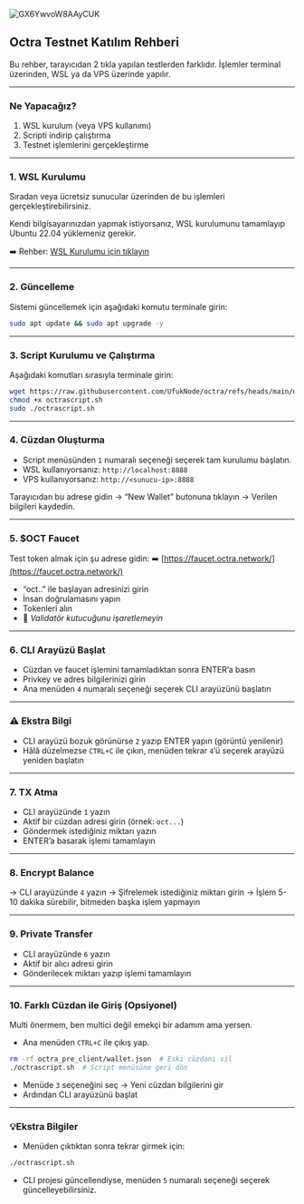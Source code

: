 ![GX6YwvoW8AAyCUK](https://github.com/user-attachments/assets/65fbb2b4-43f1-49c9-961c-70d8f4b3b680)

## Octra Testnet Katılım Rehberi

Bu rehber, tarayıcıdan 2 tıkla yapılan testlerden farklıdır. İşlemler terminal üzerinden, WSL ya da VPS üzerinde yapılır.

---

### Ne Yapacağız?

1. WSL kurulum (veya VPS kullanımı)
2. Scripti indirip çalıştırma
3. Testnet işlemlerini gerçekleştirme

---

### 1. WSL Kurulumu

Sıradan veya ücretsiz sunucular üzerinden de bu işlemleri gerçekleştirebilirsiniz.

Kendi bilgisayarınızdan yapmak istiyorsanız, WSL kurulumunu tamamlayıp Ubuntu 22.04 yüklemeniz gerekir.

➡️ Rehber: [WSL Kurulumu için tıklayın](https://x.com/UfukDegen/status/1944066889346429338)

---

### 2. Güncelleme

Sistemi güncellemek için aşağıdaki komutu terminale girin:

```bash
sudo apt update && sudo apt upgrade -y
```

---

### 3. Script Kurulumu ve Çalıştırma

Aşağıdaki komutları sırasıyla terminale girin:

```bash
wget https://raw.githubusercontent.com/UfukNode/octra/refs/heads/main/octrascript.sh
chmod +x octrascript.sh
sudo ./octrascript.sh
```

---

### 4. Cüzdan Oluşturma

- Script menüsünden `1` numaralı seçeneği seçerek tam kurulumu başlatın.
- WSL kullanıyorsanız: `http://localhost:8888`
- VPS kullanıyorsanız: `http://<sunucu-ip>:8888`

Tarayıcıdan bu adrese gidin → “New Wallet” butonuna tıklayın → Verilen bilgileri kaydedin.

---

### 5. \$OCT Faucet

Test token almak için şu adrese gidin:
➡️ [https://faucet.octra.network/](https://faucet.octra.network/)

* “oct..” ile başlayan adresinizi girin
* İnsan doğrulamasını yapın
* Tokenleri alın
* 📌 *Validatör kutucuğunu işaretlemeyin*

---

### 6. CLI Arayüzü Başlat

- Cüzdan ve faucet işlemini tamamladıktan sonra ENTER’a basın
- Privkey ve adres bilgilerinizi girin
- Ana menüden `4` numaralı seçeneği seçerek CLI arayüzünü başlatın

---

### ⚠️ Ekstra Bilgi

- CLI arayüzü bozuk görünürse `2` yazıp ENTER yapın (görüntü yenilenir)
- Hâlâ düzelmezse `CTRL+C` ile çıkın, menüden tekrar `4`’ü seçerek arayüzü yeniden başlatın

---

### 7. TX Atma

- CLI arayüzünde `1` yazın
- Aktif bir cüzdan adresi girin (örnek: `oct...`)
- Göndermek istediğiniz miktarı yazın
- ENTER’a basarak işlemi tamamlayın

---

### 8. Encrypt Balance

→ CLI arayüzünde `4` yazın
→ Şifrelemek istediğiniz miktarı girin
→ İşlem 5-10 dakika sürebilir, bitmeden başka işlem yapmayın

---

### 9. Private Transfer

- CLI arayüzünde `6` yazın
- Aktif bir alıcı adresi girin
- Gönderilecek miktarı yazıp işlemi tamamlayın

---

### 10. Farklı Cüzdan ile Giriş (Opsiyonel)

Multi önermem, ben multici değil emekçi bir adamım ama yersen.

- Ana menüden `CTRL+C` ile çıkış yap.

```bash
rm -rf octra_pre_client/wallet.json  # Eski cüzdanı sil
./octrascript.sh  # Script menüsüne geri dön
```

- Menüde `3` seçeneğini seç → Yeni cüzdan bilgilerini gir
- Ardından CLI arayüzünü başlat

---

### 💡Ekstra Bilgiler

* Menüden çıktıktan sonra tekrar girmek için:

```bash
./octrascript.sh
```

* CLI projesi güncellendiyse, menüden `5` numaralı seçeneği seçerek güncelleyebilirsiniz.
